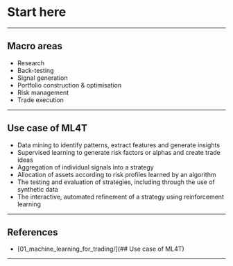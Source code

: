 # Start here
***

## Macro areas
- Research
- Back-testing
- Signal generation
- Portfolio construction & optimisation
- Risk management
- Trade execution
***

## Use case of ML4T
- Data mining to identify patterns, extract features and generate insights
- Supervised learning to generate risk factors or alphas and create trade ideas
- Aggregation of individual signals into a strategy
- Allocation of assets according to risk profiles learned by an algorithm
- The testing and evaluation of strategies, including through the use of synthetic data
- The interactive, automated refinement of a strategy using reinforcement learning
***

## References
- [01_machine_learning_for_trading/](## Use case of ML4T)
***
